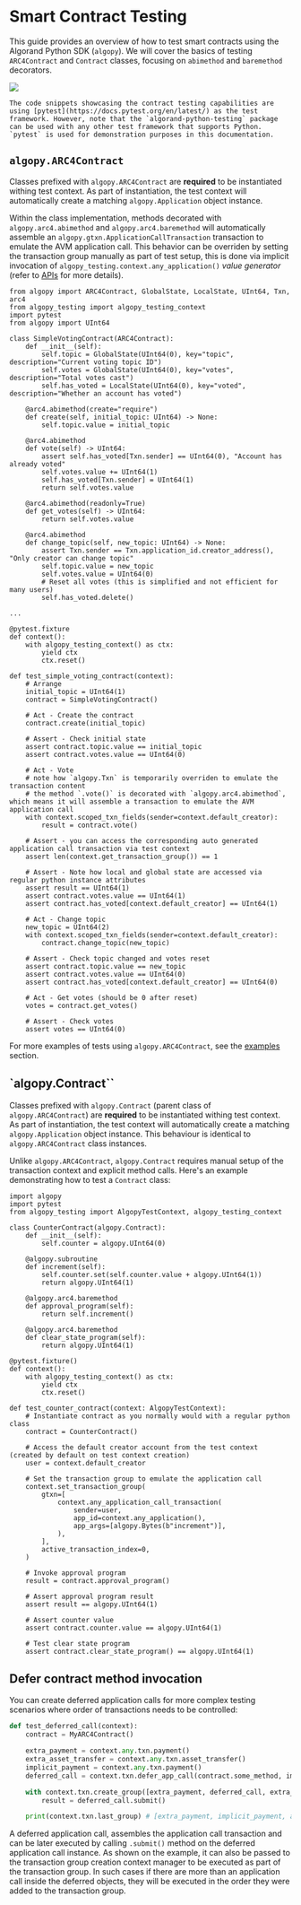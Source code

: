 # Smart Contract Testing

This guide provides an overview of how to test smart contracts using the Algorand Python SDK (`algopy`). We will cover the basics of testing `ARC4Contract` and `Contract` classes, focusing on `abimethod` and `baremethod` decorators.

![](https://mermaid.ink/img/pako:eNqVkrFugzAQhl_Fujnp1ImhEiJrJNREWeoOV9sNVsFG9iEVBd69R5w0JE2llsk2n7-7_-AAymsDGewDtpXYrqQT_GyKFwl5vfcBnRZlT5V3IjYYSCjvKKAiCa-JzXfrObyzgTqsxRpVZZ25YOX2nnRrIomCneZzpszLkllktu0f8ratrUKyjFsXCZ1K2gTH7i01_8dGUjOT_55YeLdUFVr3zRunf5b6R5hZoFnBq9cX72_Br_Cj8bl4vJCHaVucvowYxHk5Xg_sfPkY6SbbphDL5dMgQZu29n0U5DMJwzTVGyApySKZKFSNMXKVxPJYYAGNCQ1azX_VYboqgSrTcAcZLzWGDwnSjcxhR37TOwUZhc4sIPhuX0H2jnXkXddqrrCyyKNpTqfjF5m74B8?type=png)

```{note}
The code snippets showcasing the contract testing capabilities are using [pytest](https://docs.pytest.org/en/latest/) as the test framework. However, note that the `algorand-python-testing` package can be used with any other test framework that supports Python. `pytest` is used for demonstration purposes in this documentation.
```

## `algopy.ARC4Contract`

Classes prefixed with `algopy.ARC4Contract` are **required** to be instantiated withing test context. As part of instantiation, the test context will automatically create a matching `algopy.Application` object instance.

Within the class implementation, methods decorated with `algopy.arc4.abimethod` and `algopy.arc4.baremethod` will automatically assemble an `algopy.gtxn.ApplicationCallTransaction` transaction to emulate the AVM application call. This behavior can be overriden by setting the transaction group manually as part of test setup, this is done via implicit invocation of `algopy_testing.context.any_application()` _value generator_ (refer to [APIs](../apis.md) for more details).

```{testcode}
from algopy import ARC4Contract, GlobalState, LocalState, UInt64, Txn, arc4
from algopy_testing import algopy_testing_context
import pytest
from algopy import UInt64

class SimpleVotingContract(ARC4Contract):
    def __init__(self):
        self.topic = GlobalState(UInt64(0), key="topic", description="Current voting topic ID")
        self.votes = GlobalState(UInt64(0), key="votes", description="Total votes cast")
        self.has_voted = LocalState(UInt64(0), key="voted", description="Whether an account has voted")

    @arc4.abimethod(create="require")
    def create(self, initial_topic: UInt64) -> None:
        self.topic.value = initial_topic

    @arc4.abimethod
    def vote(self) -> UInt64:
        assert self.has_voted[Txn.sender] == UInt64(0), "Account has already voted"
        self.votes.value += UInt64(1)
        self.has_voted[Txn.sender] = UInt64(1)
        return self.votes.value

    @arc4.abimethod(readonly=True)
    def get_votes(self) -> UInt64:
        return self.votes.value

    @arc4.abimethod
    def change_topic(self, new_topic: UInt64) -> None:
        assert Txn.sender == Txn.application_id.creator_address(), "Only creator can change topic"
        self.topic.value = new_topic
        self.votes.value = UInt64(0)
        # Reset all votes (this is simplified and not efficient for many users)
        self.has_voted.delete()

...

@pytest.fixture
def context():
    with algopy_testing_context() as ctx:
        yield ctx
        ctx.reset()

def test_simple_voting_contract(context):
    # Arrange
    initial_topic = UInt64(1)
    contract = SimpleVotingContract()

    # Act - Create the contract
    contract.create(initial_topic)

    # Assert - Check initial state
    assert contract.topic.value == initial_topic
    assert contract.votes.value == UInt64(0)

    # Act - Vote
    # note how `algopy.Txn` is temporarily overriden to emulate the transaction content
    # the method `.vote()` is decorated with `algopy.arc4.abimethod`, which means it will assemble a transaction to emulate the AVM application call
    with context.scoped_txn_fields(sender=context.default_creator):
        result = contract.vote()

    # Assert - you can access the corresponding auto generated application call transaction via test context
    assert len(context.get_transaction_group()) == 1

    # Assert - Note how local and global state are accessed via regular python instance attributes
    assert result == UInt64(1)
    assert contract.votes.value == UInt64(1)
    assert contract.has_voted[context.default_creator] == UInt64(1)

    # Act - Change topic
    new_topic = UInt64(2)
    with context.scoped_txn_fields(sender=context.default_creator):
        contract.change_topic(new_topic)

    # Assert - Check topic changed and votes reset
    assert contract.topic.value == new_topic
    assert contract.votes.value == UInt64(0)
    assert contract.has_voted[context.default_creator] == UInt64(0)

    # Act - Get votes (should be 0 after reset)
    votes = contract.get_votes()

    # Assert - Check votes
    assert votes == UInt64(0)
```

For more examples of tests using `algopy.ARC4Contract`, see the [examples](../examples.md) section.

## `algopy.Contract``

Classes prefixed with `algopy.Contract` (parent class of `algopy.ARC4Contract`) are **required** to be instantiated withing test context. As part of instantiation, the test context will automatically create a matching `algopy.Application` object instance. This behaviour is identical to `algopy.ARC4Contract` class instances.

Unlike `algopy.ARC4Contract`, `algopy.Contract` requires manual setup of the transaction context and explicit method calls. Here's an example demonstrating how to test a `Contract` class:

```{testcode}
import algopy
import pytest
from algopy_testing import AlgopyTestContext, algopy_testing_context

class CounterContract(algopy.Contract):
    def __init__(self):
        self.counter = algopy.UInt64(0)

    @algopy.subroutine
    def increment(self):
        self.counter.set(self.counter.value + algopy.UInt64(1))
        return algopy.UInt64(1)

    @algopy.arc4.baremethod
    def approval_program(self):
        return self.increment()

    @algopy.arc4.baremethod
    def clear_state_program(self):
        return algopy.UInt64(1)

@pytest.fixture()
def context():
    with algopy_testing_context() as ctx:
        yield ctx
        ctx.reset()

def test_counter_contract(context: AlgopyTestContext):
    # Instantiate contract as you normally would with a regular python class
    contract = CounterContract()

    # Access the default creator account from the test context (created by default on test context creation)
    user = context.default_creator

    # Set the transaction group to emulate the application call
    context.set_transaction_group(
        gtxn=[
            context.any_application_call_transaction(
                sender=user,
                app_id=context.any_application(),
                app_args=[algopy.Bytes(b"increment")],
            ),
        ],
        active_transaction_index=0,
    )

    # Invoke approval program
    result = contract.approval_program()

    # Assert approval program result
    assert result == algopy.UInt64(1)

    # Assert counter value
    assert contract.counter.value == algopy.UInt64(1)

    # Test clear state program
    assert contract.clear_state_program() == algopy.UInt64(1)
```

## Defer contract method invocation

You can create deferred application calls for more complex testing scenarios where order of transactions needs to be controlled:

```python
def test_deferred_call(context):
    contract = MyARC4Contract()

    extra_payment = context.any.txn.payment()
    extra_asset_transfer = context.any.txn.asset_transfer()
    implicit_payment = context.any.txn.payment()
    deferred_call = context.txn.defer_app_call(contract.some_method, implicit_payment)

    with context.txn.create_group([extra_payment, deferred_call, extra_asset_transfer]):
        result = deferred_call.submit()

    print(context.txn.last_group) # [extra_payment, implicit_payment, app call, extra_asset_transfer]
```

A deferred application call, assembles the application call transaction and can be later executed by calling `.submit()` method on the deferred application call instance. As shown on the example, it can also be passed to the transaction group creation context manager to be executed as part of the transaction group. In such cases if there are more than an application call inside the deferred objects, they will be executed in the order they were added to the transaction group.
